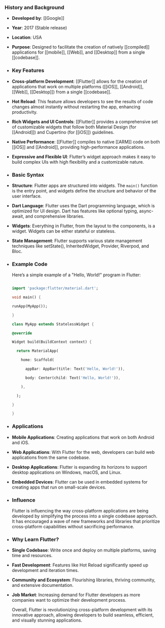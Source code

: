 ### **History and Background**
- **Developed by**: [[Google]]
- **Year**: 2017 (Stable release)
- **Location**: USA
- **Purpose**: Designed to facilitate the creation of natively [[compiled]] applications for [[mobile]], [[Web]], and [[Desktop]] from a single [[codebase]].
- ### **Key Features**
- **Cross-platform Development**: [[Flutter]] allows for the creation of applications that work on multiple platforms ([[iOS]], [[Android]], [[Web]], [[Desktop]]) from a single [[codebase]].
- **Hot Reload**: This feature allows developers to see the results of code changes almost instantly without restarting the app, enhancing productivity.
- **Rich Widgets and UI Controls**: [[Flutter]] provides a comprehensive set of customizable widgets that follow both Material Design (for [[Android]]) and Cupertino (for [[iOS]]) guidelines.
- **Native Performance**: [[Flutter]] compiles to native [[ARM]] code on both [[iOS]] and [[Android]], providing high-performance applications.
- **Expressive and Flexible UI**: Flutter’s widget approach makes it easy to build complex UIs with high flexibility and a customizable nature.
- ### **Basic Syntax**
- **Structure**: Flutter apps are structured into widgets. The `main()` function is the entry point, and widgets define the structure and behavior of the user interface.
- **Dart Language**: Flutter uses the Dart programming language, which is optimized for UI design. Dart has features like optional typing, async-await, and comprehensive libraries.
- **Widgets**: Everything in Flutter, from the layout to the components, is a widget. Widgets can be either stateful or stateless.
- **State Management**: Flutter supports various state management techniques like setState(), InheritedWidget, Provider, Riverpod, and Bloc.
- ### **Example Code**
  
  Here’s a simple example of a "Hello, World!" program in Flutter:
  
  ```dart
  
  import 'package:flutter/material.dart';
  
  void main() {
  
  runApp(MyApp());
  
  }
  
  class MyApp extends StatelessWidget {
  
  @override
  
  Widget build(BuildContext context) {
  
    return MaterialApp(
  
      home: Scaffold(
  
        appBar: AppBar(title: Text('Hello, World!')),
  
        body: Center(child: Text('Hello, World!')),
  
      ),
  
    );
  
  }
  
  }
  
  ```
- ### **Applications**
- **Mobile Applications**: Creating applications that work on both Android and iOS.
- **Web Applications**: With Flutter for the web, developers can build web applications from the same codebase.
- **Desktop Applications**: Flutter is expanding its horizons to support desktop applications on Windows, macOS, and Linux.
- **Embedded Devices**: Flutter can be used in embedded systems for creating apps that run on small-scale devices.
- ### **Influence**
  
  Flutter is influencing the way cross-platform applications are being developed by simplifying the process into a single codebase approach. It has encouraged a wave of new frameworks and libraries that prioritize cross-platform capabilities without sacrificing performance.
- ### **Why Learn Flutter?**
- **Single Codebase**: Write once and deploy on multiple platforms, saving time and resources.
- **Fast Development**: Features like Hot Reload significantly speed up development and iteration times.
- **Community and Ecosystem**: Flourishing libraries, thriving community, and extensive documentation.
- **Job Market**: Increasing demand for Flutter developers as more companies want to optimize their development process.
  
  Overall, Flutter is revolutionizing cross-platform development with its innovative approach, allowing developers to build seamless, efficient, and visually stunning applications.